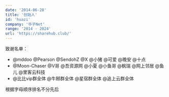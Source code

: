 ```yaml
---
date: '2014-06-28'
title: '创始人'
id: 'huazi'
company: '华子Net'
range: '2014 - 2024'
url: 'https://sharehub.club/'
---
```

致谢名单：

- @mddoo @Pearson @SendohZ @X @小猪 @可爱 @晚安 @十点
- @Moon-Chaser @V哥 @吾资源网 @小夏 @小鱼哥 @枫瑞 @网上邻居 @鱼儿 @里客云科技
- @比比vip群全体 @牛掰群全体 @星宿群全体 @追上云群全体

根据字母顺序排名不分先后
